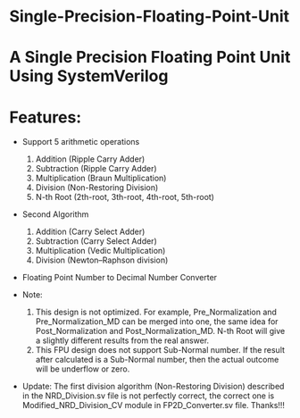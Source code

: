 # Single-Precision-Floating-Point-Unit
A Single Precision Floating Point Unit Using SystemVerilog
==========================================================
# Features:
*   Support 5  arithmetic operations 
    1.  Addition (Ripple Carry Adder)
    2.  Subtraction (Ripple Carry Adder)
    3.  Multiplication (Braun Multiplication)
    4.  Division (Non-Restoring Division)
    5.  N-th Root (2th-root, 3th-root, 4th-root, 5th-root)
*   Second Algorithm  
    1.  Addition (Carry Select Adder)
    2.  Subtraction (Carry Select Adder)
    3.  Multiplication (Vedic Multiplication)  
    4.  Division (Newton–Raphson division)
* Floating Point Number to Decimal Number Converter    
* Note: 
    1.  This design is not optimized. For example, Pre_Normalization 
and Pre_Normalization_MD can be merged into one, the same idea for 
Post_Normalization and Post_Normalization_MD. N-th Root will give a 
slightly different results from the real answer. 
    2.  This FPU design does not support Sub-Normal number. If the 
result after calculated is a Sub-Normal number, then the actual 
outcome will be underflow or zero.

* Update: The first division algorithm (Non-Restoring Division) described
in the NRD_Division.sv file is not perfectly correct, the correct one is
Modified_NRD_Division_CV module in FP2D_Converter.sv file. Thanks!!!
